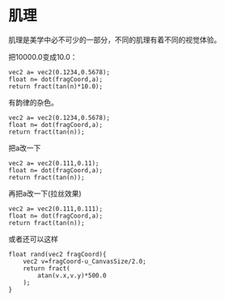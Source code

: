 # 肌理
肌理是美学中必不可少的一部分，不同的肌理有着不同的视觉体验。

把10000.0变成10.0：
```gl
vec2 a= vec2(0.1234,0.5678);
float n= dot(fragCoord,a);
return fract(tan(n)*10.0);
```

有韵律的杂色。
```gl
vec2 a= vec2(0.1234,0.5678);
float n= dot(fragCoord,a);
return fract(tan(n));
```

把a改一下
```gl
vec2 a= vec2(0.111,0.11);
float n= dot(fragCoord,a);
return fract(tan(n));
```

再把a改一下(拉丝效果)
```gl
vec2 a= vec2(0.111,0.111);
float n= dot(fragCoord,a);
return fract(tan(n));
```

或者还可以这样
```
float rand(vec2 fragCoord){
    vec2 v=fragCoord-u_CanvasSize/2.0;
    return fract(
        atan(v.x,v.y)*500.0
    );
}
```

